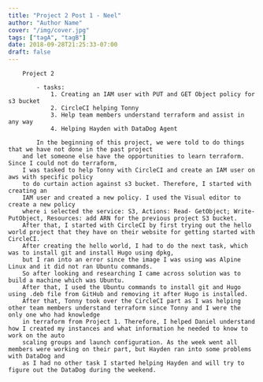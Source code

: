 ```yaml
---
title: "Project 2 Post 1 - Neel"
author: "Author Name"
cover: "/img/cover.jpg"
tags: ["tagA", "tagB"]
date: 2018-09-28T21:25:33-07:00
draft: false
---
```

		Project 2
			
			- tasks:
				1. Creating an IAM user with PUT and GET Object policy for s3 bucket
				2. CircleCI helping Tonny
				3. Help team members understand terraform and assist in any way
				4. Helping Hayden with DataDog Agent
	
			In the beginning of this project, we were told to do things that we have not done in the past project 
		and let someone else have the opportunities to learn terraform. Since I could not do terraform, 
		I was tasked to help Tonny with CircleCI and create an IAM user on aws with specific policy 
		to do curtain action against s3 bucket. Therefore, I started with creating an 
		IAM user and created a new policy. I used the Visual editor to create a new policy 
		where i selected the service: S3, Actions: Read- GetObject; Write- PutObject, Resources: add ARN for the previous project S3 bucket.
		After that, I started with CircleCI by first trying out the hello world project that they have on their website for getting started with CircleCI. 
		After creating the hello world, I had to do the next task, which was to install git and install Hugo using dpkg, 
		but I ran into an error since the image I was using was Alpine Linux and it did not ran Ubuntu commands. 
		So after looking and researching I came across solution was to build a machine which was Ubuntu. 
		After that, I used the Ubuntu commands to install git and Hugo using .deb file from GitHub and removing it after Hugo is installed. 
		After that, Tonny took over the CircleCI part as I was helping other team members understand terraform since Tonny and I were the only one who had knowledge
		in terraform from Project 1. Therefore, I helped Daniel understand how I created my instances and what information he needed to know to work on the auto 
		scaling groups and launch configuration. As the week went all members were working on their part, but Hayden ran into some problems with DataDog and 
		as I had no other task I started helping Hayden and will try to figure out the DataDog during the weekend.



